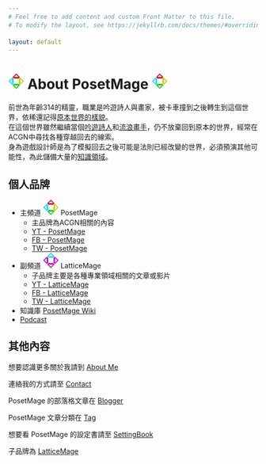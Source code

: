 ```yaml
---
# Feel free to add content and custom Front Matter to this file.
# To modify the layout, see https://jekyllrb.com/docs/themes/#overriding-theme-defaults

layout: default
---
```


# <img src="/Icon/New/PosetMage_t.png" Height="32" /> About PosetMage <img src="/Icon/New/PosetMage_t.png" Height="32" />

前世為年齡314的精靈，職業是吟遊詩人與畫家，被卡車撞到之後轉生到這個世界，依稀還記得[原本世界的樣貌](/SettingBook/)。  
在這個世界雖然繼續當個[吟遊詩人](https://www.youtube.com/playlist?list=PLPCB8U8InbbtVzkpDruYrB3TSDP-FPZpD)和[流浪畫手](https://www.facebook.com/LatticeMage)，仍不放棄回到原本的世界，經常在ACGN中尋找各種穿越回去的線索。  
身為遊戲設計師是為了模擬回去之後可能是法則已經改變的世界，必須預演其他可能性，為此儲備大量的[知識領域](https://wiki.posetmage.com)。  

## 個人品牌
* 主頻道 <img src="/Icon/New/PosetMage_t.png" Height="32" /> PosetMage 
  * 主品牌為ACGN相關的內容
  * [YT - PosetMage](https://youtube.com/@PosetMage)
  * [FB - PosetMage](https://www.facebook.com/posetmage)
  * [TW - PosetMage](https://twitter.com/posetmage)
* 副頻道 <img src="/Icon/New/QuantumNecro_t.png" Height="32" /> LatticeMage
  * 子品牌主要是各種專業領域相關的文章或影片
  * [YT - LatticeMage](https://youtube.com/@LatticeMage)
  * [FB - LatticeMage](https://www.facebook.com/LatticeMage)
  * [TW - LatticeMage](https://twitter.com/LatticeMage)
* 知識庫 [PosetMage Wiki](https://wiki.posetmage.com)
* [Podcast](https://podcast.posetmage.com)


## 其他內容
想要認識更多關於我請到 [About Me](/About)

連絡我的方式請至 [Contact](/Contact)

PosetMage 的部落格文章在 [Blogger](/Blogger)

PosetMage 文章分類在 [Tag](/Tag)

想要看 PosetMage 的設定書請至 [SettingBook](/SettingBook)

子品牌為 [LatticeMage](https://wiki.posetmage.com)

